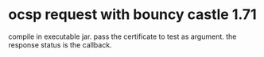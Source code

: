 # ocsp request with bouncy castle 1.71

compile in executable jar.
pass the certificate to test as argument.
the response status is the callback.
